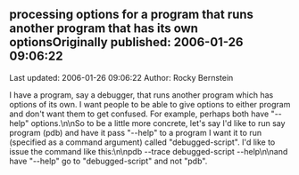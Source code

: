 ## processing options for a program that runs another program that has its own optionsOriginally published: 2006-01-26 09:06:22 
Last updated: 2006-01-26 09:06:22 
Author: Rocky Bernstein 
 
I have a program, say a debugger, that runs another program which has options of its own. I want people to be able to give options to either program and don't want them to get confused. For example, perhaps both have "--help" options.\n\nSo to be a little more concrete, let's say I'd like to run say program (pdb) and have it pass "--help" to a program I want it to run (specified as a command argument) called "debugged-script". I'd like to issue the command like this:\n\npdb --trace debugged-script --help\n\nand have "--help" go to "debugged-script" and not "pdb".